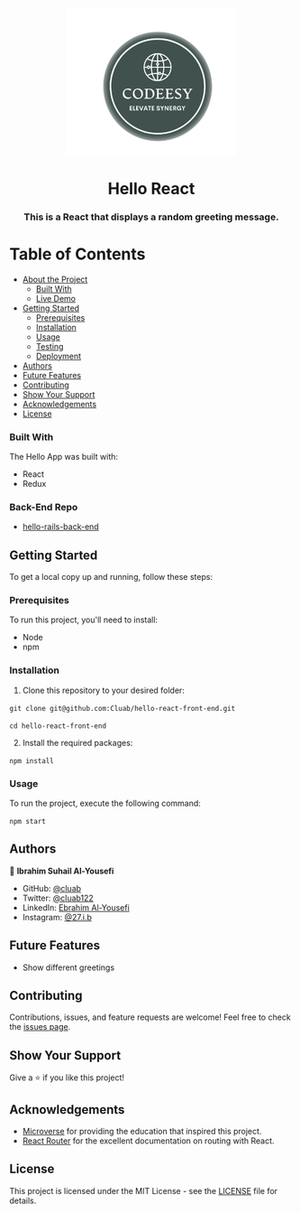 <div align="center">
  <img src="logo.png" alt="logo" width="300" height="auto" />
  <br/>
  <h1>Hello React</h1>
  <h3>This is a React that displays a random greeting message.</h3>
</div>

# Table of Contents

- [About the Project](#about-the-project)
  - [Built With](#built-with)
  - [Live Demo](#live-demo)
- [Getting Started](#getting-started)
  - [Prerequisites](#prerequisites)
  - [Installation](#installation)
  - [Usage](#usage)
  - [Testing](#testing)
  - [Deployment](#deployment)
- [Authors](#authors)
- [Future Features](#future-features)
- [Contributing](#contributing)
- [Show Your Support](#show-your-support)
- [Acknowledgements](#acknowledgements)
- [License](#license)

### Built With

The Hello App was built with:

- React
- Redux

### Back-End Repo

- [hello-rails-back-end](https://github.com/Cluab/hello-rails-back-end)

## Getting Started

To get a local copy up and running, follow these steps:

### Prerequisites

To run this project, you'll need to install:

- Node
- npm

### Installation

1. Clone this repository to your desired folder:

`git clone git@github.com:Cluab/hello-react-front-end.git`

`cd hello-react-front-end`

2. Install the required packages:

`npm install`

### Usage

To run the project, execute the following command:

`npm start`

## Authors

👤 **Ibrahim Suhail Al-Yousefi**

- GitHub: [@cluab](https://github.com/Cluab)
- Twitter: [@cluab122](https://twitter.com/cluab122)
- LinkedIn: [Ebrahim Al-Yousefi](https://www.linkedin.com/in/ebrahim-alyousefi/)
- Instagram: [@27.i.b](https://www.instagram.com/27.i.b/)

## Future Features

- Show different greetings

## Contributing

Contributions, issues, and feature requests are welcome! Feel free to check the [issues page](https://github.com/Cluab/hello-react-front-end/issues).

## Show Your Support

Give a ⭐️ if you like this project!

## Acknowledgements

- [Microverse](https://www.microverse.org/) for providing the education that inspired this project.
- [React Router](https://reactrouter.com/) for the excellent documentation on routing with React.

## License

This project is licensed under the MIT License - see the [LICENSE](./LICENSE) file for details.

